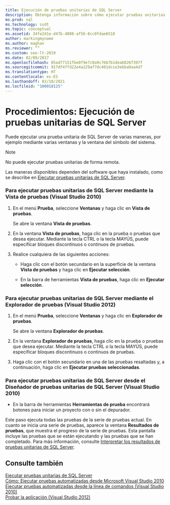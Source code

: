 ```yaml
---
title: Ejecución de pruebas unitarias de SQL Server
description: Obtenga información sobre cómo ejecutar pruebas unitarias de SQL Server. Vea los pasos para ejecutar pruebas desde varias ventanas y herramientas en diferentes versiones de Visual Studio.
ms.prod: sql
ms.technology: ssdt
ms.topic: conceptual
ms.assetid: 34fe2d1e-d47b-4808-af56-8cc0fdae6518
author: markingmyname
ms.author: maghan
ms.reviewer: “”
ms.custom: seo-lt-2019
ms.date: 02/09/2017
ms.openlocfilehash: 05ad77151fbe0f9e7c0a9c7667b1dea6826f397f
ms.sourcegitcommit: 917df4ffd22e4a229af7dc481dcce3ebba0aa4d7
ms.translationtype: HT
ms.contentlocale: es-ES
ms.lasthandoff: 02/10/2021
ms.locfileid: "100018125"
---
```

# <a name="how-to-run-sql-server-unit-tests"></a>Procedimientos: Ejecución de pruebas unitarias de SQL Server

Puede ejecutar una prueba unitaria de SQL Server de varias maneras, por ejemplo mediante varias ventanas y la ventana del símbolo del sistema.  
  
> [!NOTE]  
> No puede ejecutar pruebas unitarias de forma remota.  
  
Las maneras disponibles dependen del software que haya instalado, como se describe en [Ejecutar pruebas unitarias de SQL Server](../ssdt/running-sql-server-unit-tests.md).  
  
### <a name="to-run-sql-server-unit-tests-using-test-view-visual-studio-2010"></a>Para ejecutar pruebas unitarias de SQL Server mediante la Vista de pruebas (Visual Studio 2010)  
  
1.  En el menú **Prueba**, seleccione **Ventanas** y haga clic en **Vista de pruebas**.  
  
    Se abre la ventana **Vista de pruebas**.  
  
2.  En la ventana **Vista de pruebas**, haga clic en la prueba o pruebas que desea ejecutar. Mediante la tecla CTRL o la tecla MAYÚS, puede especificar bloques discontinuos o continuos de pruebas.  
  
3.  Realice cualquiera de las siguientes acciones:  
  
    -   Haga clic con el botón secundario en la superficie de la ventana **Vista de pruebas** y haga clic en **Ejecutar selección**.  
  
    -   En la barra de herramientas **Vista de pruebas**, haga clic en **Ejecutar selección**.  
  
### <a name="to-run-sql-server-unit-tests-using-test-explorer-visual-studio-2012"></a>Para ejecutar pruebas unitarias de SQL Server mediante el Explorador de pruebas (Visual Studio 2012)  
  
1.  En el menú **Prueba**, seleccione **Ventanas** y haga clic en **Explorador de pruebas**.  
  
    Se abre la ventana **Explorador de pruebas**.  
  
2.  En la ventana **Explorador de pruebas**, haga clic en la prueba o pruebas que desea ejecutar. Mediante la tecla CTRL o la tecla MAYÚS, puede especificar bloques discontinuos o continuos de pruebas.  
  
3.  Haga clic con el botón secundario en una de las pruebas resaltadas y, a continuación, haga clic en **Ejecutar pruebas seleccionadas**.  
  
### <a name="to-run-sql-server-unit-tests-from-the-sql-server-unit-test-designer-visual-studio-2010"></a>Para ejecutar pruebas unitarias de SQL Server desde el Diseñador de pruebas unitarias de SQL Server (Visual Studio 2010)  
  
-   En la barra de herramientas **Herramientas de prueba** encontrará botones para iniciar un proyecto con o sin el depurador.  
  
Este paso ejecuta todas las pruebas de la serie de pruebas actual. En cuanto se inicia una serie de pruebas, aparece la ventana **Resultados de pruebas**, que muestra el progreso de la serie de pruebas. Esta pantalla incluye las pruebas que se están ejecutando y las pruebas que se han completado. Para más información, consulte [Interpretar los resultados de pruebas unitarias de SQL Server](../ssdt/interpreting-sql-server-unit-test-results.md).  
  
## <a name="see-also"></a>Consulte también  
[Ejecutar pruebas unitarias de SQL Server](../ssdt/running-sql-server-unit-tests.md)  
[Cómo: Ejecutar pruebas automatizadas desde Microsoft Visual Studio 2010](/previous-versions/visualstudio/visual-studio-2010/ms182470(v=vs.100))  
[Ejecutar pruebas automatizadas desde la línea de comandos (Visual Studio 2010)](/previous-versions/visualstudio/visual-studio-2010/ms182486(v=vs.100))  
[Probar la aplicación (Visual Studio 2012)](/azure/devops/test/overview)  
